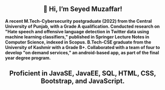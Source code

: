 <h2 align="center">👋 Hi, I’m Seyed Muzaffar! </h2>
<strong> A recent M.Tech-Cybersecurity postgraduate (2022) from the Central University of Punjab, with a Grade A qualification. Conducted research on "Hate speech and offensive language detection in Twitter data using machine learning classifiers," published in Springer Lecture Notes in Computer Science, indexed in Scopus.
B.Tech-CSE graduate from the University of Kashmir with a Grade B+. Collaborated with a team of four to develop "on demand services," an android-based app, as part of the final year degree program.
<strong>
 <h2 align="center"> Proficient in JavaSE, JavaEE, SQL, HTML, CSS, Bootstrap, and JavaScript.</h2>
